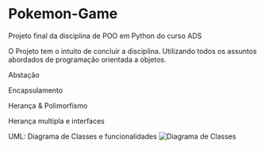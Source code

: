 # Pokemon-Game
 Projeto final da disciplina de POO em Python do curso ADS

O Projeto tem o intuito de concluir a disciplina. Utilizando todos os assuntos abordados de programação orientada a objetos.
    <p>Abstação</p>
    <p>Encapsulamento</p>
    <p>Herança & Polimorfismo</p>
    <p>Herança multipla e interfaces</p>
    <p>UML:
        Diagrama de Classes e funcionalidades
![Diagrama de Classes](https://user-images.githubusercontent.com/106780242/216971860-ad37cca0-58ba-44b7-962e-6cbf0548b2b9.jpg)

